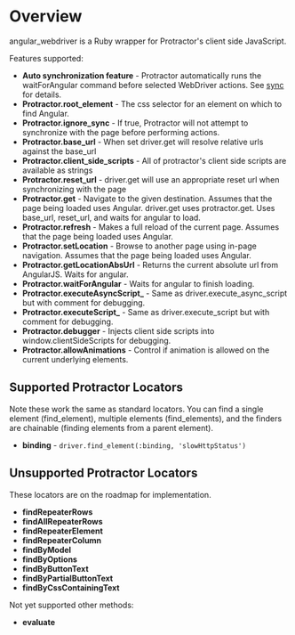 # Overview

angular_webdriver is a Ruby wrapper for Protractor's client side JavaScript.

Features supported:

- **Auto synchronization feature** - Protractor automatically 
  runs the waitForAngular command before selected WebDriver actions.
  See [sync](sync.md) for details.
- **Protractor.root_element** -  The css selector for an element on which to find Angular.
- **Protractor.ignore_sync** - If true, Protractor will not attempt to synchronize with
  the page before performing actions.
- **Protractor.base_url** - When set driver.get will resolve relative urls
  against the base_url
- **Protractor.client_side_scripts** - All of protractor's client side scripts
  are available as strings
- **Protractor.reset_url** - driver.get will use an appropriate reset url when 
  synchronizing with the page
- **Protractor.get** - Navigate to the given destination. Assumes that the page
  being loaded uses Angular. driver.get uses protractor.get. Uses base_url,
  reset_url, and waits for angular to load.
- **Protractor.refresh** - Makes a full reload of the current page. Assumes
  that the page being loaded uses Angular.
- **Protractor.setLocation** - Browse to another page using in-page navigation.
  Assumes that the page being loaded uses Angular.
- **Protractor.getLocationAbsUrl** - Returns the current absolute url from
  AngularJS. Waits for angular.
- **Protractor.waitForAngular** - Waits for angular to finish loading.
- **Protractor.executeAsyncScript_** - Same as driver.execute_async_script
  but with comment for debugging.
- **Protractor.executeScript_** - Same as driver.execute_script but with
  comment for debugging.
- **Protractor.debugger** - Injects client side scripts into 
  window.clientSideScripts for debugging.
- **Protractor.allowAnimations** - Control if animation is allowed on
  the current underlying elements.
  
## Supported Protractor Locators
 
Note these work the same as standard locators.
You can find a single element (find_element), multiple elements (find_elements),
and the finders are chainable (finding elements from a parent element).

- **binding** - `driver.find_element(:binding, 'slowHttpStatus')`

## Unsupported Protractor Locators

These locators are on the roadmap for implementation.

- **findRepeaterRows**
- **findAllRepeaterRows**
- **findRepeaterElement**
- **findRepeaterColumn**
- **findByModel**
- **findByOptions**
- **findByButtonText**
- **findByPartialButtonText**
- **findByCssContainingText**

Not yet supported other methods:

- **evaluate**
